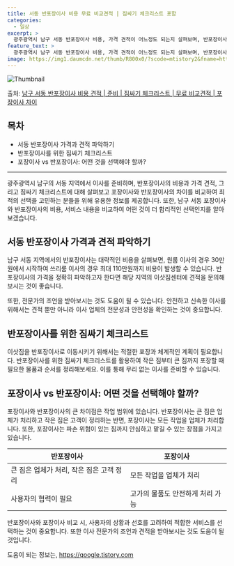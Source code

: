 ```yaml
---
title: 서동 반포장이사 비용 무료 비교견적 | 짐싸기 체크리스트 포함
categories:
  - 일상
excerpt: >
  광주광역시 남구 서동 반포장이사 비용, 가격 견적이 어느정도 되는지 살펴보며, 반포장이사를 준비함에 있어 짐싸기 준비 체크리스트가 무엇인지 보겠습니다. 마지막으로 포장이사와 차이점을 통해 무료 비교견적으로 어떤 것이 더 합리적인 선택인지 공유 드립니다.남구 서동 포장이사 견적 샘플 보기 👈 클릭남구 서동 포장이사 가격 살펴보기 👈 클릭남구 서동 반포장이사 평균 이사 비용평수남구 서동 평균 이사 비용원룸 이사9평 이하 (1톤)30만원~투룸/쓰리룸 이사16평 ~ 20평 (2.5톤)80만원~쓰리룸 이사21평 (5톤) ~110만원~우리집 무료 이사견적 받기 👈 클릭포장 vs 반포장: 큰 차이점포장이사와 반포장이사의 가장 큰 차이점은 작업 범위에 있습니다.포장이사는 모든 작업을 업체가 처리하는 반면, 반포장..
feature_text: >
  광주광역시 남구 서동 반포장이사 비용, 가격 견적이 어느정도 되는지 살펴보며, 반포장이사를 준비함에 있어 짐싸기 준비 체크리스트가 무엇인지 보겠습니다. 마지막으로 포장이사와 차이점을 통해 무료 비교견적으로 어떤 것이 더 합리적인 선택인지 공유 드립니다.남구 서동 포장이사 견적 샘플 보기 👈 클릭남구 서동 포장이사 가격 살펴보기 👈 클릭남구 서동 반포장이사 평균 이사 비용평수남구 서동 평균 이사 비용원룸 이사9평 이하 (1톤)30만원~투룸/쓰리룸 이사16평 ~ 20평 (2.5톤)80만원~쓰리룸 이사21평 (5톤) ~110만원~우리집 무료 이사견적 받기 👈 클릭포장 vs 반포장: 큰 차이점포장이사와 반포장이사의 가장 큰 차이점은 작업 범위에 있습니다.포장이사는 모든 작업을 업체가 처리하는 반면, 반포장..
image: https://img1.daumcdn.net/thumb/R800x0/?scode=mtistory2&fname=https%3A%2F%2Fblog.kakaocdn.net%2Fdn%2FbeKe1T%2FbtsHb5y08Ux%2FCYVYDO2KyPqkMMu1R2ErW0%2Fimg.webp
---
```


![Thumbnail](https://img1.daumcdn.net/thumb/R800x0/?scode=mtistory2&fname=https%3A%2F%2Fblog.kakaocdn.net%2Fdn%2FbeKe1T%2FbtsHb5y08Ux%2FCYVYDO2KyPqkMMu1R2ErW0%2Fimg.webp)

<p>출처: <a href="https://qoogle.tistory.com/9522" rel="dofollow">남구 서동 반포장이사 비용 견적 | 준비 | 짐싸기 체크리스트 | 무료 비교견적 | 포장이사 차이</a> </p>

## 목차

  * 서동 반포장이사 가격과 견적 파악하기
  * 반포장이사를 위한 짐싸기 체크리스트
  * 포장이사 vs 반포장이사: 어떤 것을 선택해야 할까?

* * *

광주광역시 남구의 서동 지역에서 이사를 준비하며, 반포장이사의 비용과 가격 견적, 그리고 짐싸기 체크리스트에 대해 살펴보고 포장이사와
반포장이사의 차이를 비교하여 최적의 선택을 고민하는 분들을 위해 유용한 정보를 제공합니다. 또한, 남구 서동 포장이사와 반포장이사의 비용,
서비스 내용을 비교하여 어떤 것이 더 합리적인 선택인지를 알아보겠습니다.

## 서동 반포장이사 가격과 견적 파악하기

남구 서동 지역에서의 반포장이사는 대략적인 비용을 살펴보면, 원룸 이사의 경우 30만원에서 시작하여 쓰리룸 이사의 경우 최대 110만원까지
비용이 발생할 수 있습니다. 반포장이사의 가격을 정확히 파악하고자 한다면 해당 지역의 이삿짐센터에 견적을 문의해보시는 것이 좋습니다.

또한, 전문가의 조언을 받아보시는 것도 도움이 될 수 있습니다. 안전하고 신속한 이사를 위해서는 견적 뿐만 아니라 이사 업체의 전문성과
안전성을 확인하는 것이 중요합니다.

## 반포장이사를 위한 짐싸기 체크리스트

이삿짐을 반포장이사로 이동시키기 위해서는 적절한 포장과 체계적인 계획이 필요합니다. 반포장이사를 위한 짐싸기 체크리스트를 활용하여 작은
짐부터 큰 짐까지 포장할 때 필요한 물품과 순서를 정리해보세요. 이를 통해 무리 없는 이사를 준비할 수 있습니다.

## 포장이사 vs 반포장이사: 어떤 것을 선택해야 할까?

포장이사와 반포장이사의 큰 차이점은 작업 범위에 있습니다. 반포장이사는 큰 짐은 업체가 처리하고 작은 짐은 고객이 정리하는 반면, 포장이사는
모든 작업을 업체가 처리합니다. 또한, 포장이사는 파손 위험이 있는 짐까지 안심하고 맡길 수 있는 장점을 가지고 있습니다.

**반포장이사** | **포장이사**  
---|---  
큰 짐은 업체가 처리, 작은 짐은 고객 정리 | 모든 작업을 업체가 처리  
사용자의 협력이 필요 | 고가의 물품도 안전하게 처리 가능  
  
반포장이사와 포장이사 비교 시, 사용자의 상황과 선호를 고려하여 적합한 서비스를 선택하는 것이 중요합니다. 또한 이사 전문가의 조언과 견적을
받아보시는 것도 도움이 될 것입니다.

 

도움이 되는 정보는, <a href="https://qoogle.tistory.com" rel="dofollow">https://qoogle.tistory.com</a>


